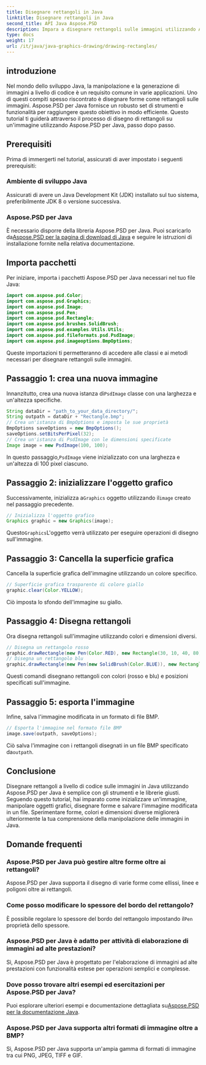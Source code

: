 ```yaml
---
title: Disegnare rettangoli in Java
linktitle: Disegnare rettangoli in Java
second_title: API Java Aspose.PSD
description: Impara a disegnare rettangoli sulle immagini utilizzando Aspose.PSD per Java. Questo tutorial guida gli sviluppatori Java passo dopo passo. Perfetto per attività di manipolazione delle immagini.
type: docs
weight: 17
url: /it/java/java-graphics-drawing/drawing-rectangles/
---
```

## introduzione
Nel mondo dello sviluppo Java, la manipolazione e la generazione di immagini a livello di codice è un requisito comune in varie applicazioni. Uno di questi compiti spesso riscontrato è disegnare forme come rettangoli sulle immagini. Aspose.PSD per Java fornisce un robusto set di strumenti e funzionalità per raggiungere questo obiettivo in modo efficiente. Questo tutorial ti guiderà attraverso il processo di disegno di rettangoli su un'immagine utilizzando Aspose.PSD per Java, passo dopo passo.
## Prerequisiti
Prima di immergerti nel tutorial, assicurati di aver impostato i seguenti prerequisiti:
### Ambiente di sviluppo Java
Assicurati di avere un Java Development Kit (JDK) installato sul tuo sistema, preferibilmente JDK 8 o versione successiva.
### Aspose.PSD per Java
 È necessario disporre della libreria Aspose.PSD per Java. Puoi scaricarlo da[Aspose.PSD per la pagina di download di Java](https://releases.aspose.com/psd/java/) e seguire le istruzioni di installazione fornite nella relativa documentazione.
## Importa pacchetti
Per iniziare, importa i pacchetti Aspose.PSD per Java necessari nel tuo file Java:
```java
import com.aspose.psd.Color;
import com.aspose.psd.Graphics;
import com.aspose.psd.Image;
import com.aspose.psd.Pen;
import com.aspose.psd.Rectangle;
import com.aspose.psd.brushes.SolidBrush;
import com.aspose.psd.examples.Utils.Utils;
import com.aspose.psd.fileformats.psd.PsdImage;
import com.aspose.psd.imageoptions.BmpOptions;
```
Queste importazioni ti permetteranno di accedere alle classi e ai metodi necessari per disegnare rettangoli sulle immagini.
## Passaggio 1: crea una nuova immagine
 Innanzitutto, crea una nuova istanza di`PsdImage` classe con una larghezza e un'altezza specifiche.
```java
String dataDir = "path_to_your_data_directory/";
String outpath = dataDir + "Rectangle.bmp";
// Crea un'istanza di BmpOptions e imposta le sue proprietà
BmpOptions saveOptions = new BmpOptions();
saveOptions.setBitsPerPixel(32);
// Crea un'istanza di PsdImage con le dimensioni specificate
Image image = new PsdImage(100, 100);
```
 In questo passaggio,`PsdImage` viene inizializzato con una larghezza e un'altezza di 100 pixel ciascuno.
## Passaggio 2: inizializzare l'oggetto grafico
 Successivamente, inizializza a`Graphics` oggetto utilizzando il`image` creato nel passaggio precedente.
```java
// Inizializza l'oggetto grafico
Graphics graphic = new Graphics(image);
```
 Questo`Graphics`L'oggetto verrà utilizzato per eseguire operazioni di disegno sull'immagine.
## Passaggio 3: Cancella la superficie grafica
Cancella la superficie grafica dell'immagine utilizzando un colore specifico.
```java
// Superficie grafica trasparente di colore giallo
graphic.clear(Color.YELLOW);
```
Ciò imposta lo sfondo dell'immagine su giallo.
## Passaggio 4: Disegna rettangoli
Ora disegna rettangoli sull'immagine utilizzando colori e dimensioni diversi.
```java
// Disegna un rettangolo rosso
graphic.drawRectangle(new Pen(Color.RED), new Rectangle(30, 10, 40, 80));
// Disegna un rettangolo blu
graphic.drawRectangle(new Pen(new SolidBrush(Color.BLUE)), new Rectangle(10, 30, 80, 40));
```
Questi comandi disegnano rettangoli con colori (rosso e blu) e posizioni specificati sull'immagine.
## Passaggio 5: esporta l'immagine
Infine, salva l'immagine modificata in un formato di file BMP.
```java
// Esporta l'immagine nel formato file BMP
image.save(outpath, saveOptions);
```
 Ciò salva l'immagine con i rettangoli disegnati in un file BMP specificato da`outpath`.

## Conclusione
Disegnare rettangoli a livello di codice sulle immagini in Java utilizzando Aspose.PSD per Java è semplice con gli strumenti e le librerie giusti. Seguendo questo tutorial, hai imparato come inizializzare un'immagine, manipolare oggetti grafici, disegnare forme e salvare l'immagine modificata in un file. Sperimentare forme, colori e dimensioni diverse migliorerà ulteriormente la tua comprensione della manipolazione delle immagini in Java.
## Domande frequenti
### Aspose.PSD per Java può gestire altre forme oltre ai rettangoli?
Aspose.PSD per Java supporta il disegno di varie forme come ellissi, linee e poligoni oltre ai rettangoli.
### Come posso modificare lo spessore del bordo del rettangolo?
 È possibile regolare lo spessore del bordo del rettangolo impostando il`Pen` proprietà dello spessore.
### Aspose.PSD per Java è adatto per attività di elaborazione di immagini ad alte prestazioni?
Sì, Aspose.PSD per Java è progettato per l'elaborazione di immagini ad alte prestazioni con funzionalità estese per operazioni semplici e complesse.
### Dove posso trovare altri esempi ed esercitazioni per Aspose.PSD per Java?
 Puoi esplorare ulteriori esempi e documentazione dettagliata su[Aspose.PSD per la documentazione Java](https://reference.aspose.com/psd/java/).
### Aspose.PSD per Java supporta altri formati di immagine oltre a BMP?
Sì, Aspose.PSD per Java supporta un'ampia gamma di formati di immagine tra cui PNG, JPEG, TIFF e GIF.